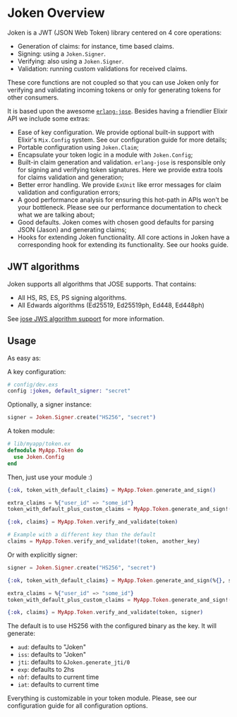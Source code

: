 # Joken Overview

Joken is a JWT (JSON Web Token) library centered on 4 core operations:

  - Generation of claims: for instance, time based claims.
  - Signing: using a `Joken.Signer`.
  - Verifying: also using a `Joken.Signer`.
  - Validation: running custom validations for received claims.

These core functions are not coupled so that you can use Joken only for verifying and validating incoming tokens or only for generating tokens for other consumers.

It is based upon the awesome [`erlang-jose`](https://github.com/potatosalad/erlang-jose/). Besides having a friendlier Elixir API we include some extras:

  - Ease of key configuration. We provide optional built-in support with Elixir's `Mix.Config` system. See our configuration guide for more details;
  - Portable configuration using `Joken.Claim`;
  - Encapsulate your token logic in a module with `Joken.Config`;
  - Built-in claim generation and validation. `erlang-jose` is responsible only for signing and verifying token signatures. Here we provide extra tools for claims validation and generation;
  - Better error handling. We provide `ExUnit` like error messages for claim validation and configuration errors;
  - A good performance analysis for ensuring this hot-path in APIs won't be your bottleneck. Please see our performance documentation to check what we are talking about;
  - Good defaults. Joken comes with chosen good defaults for parsing JSON (Jason) and generating claims;
  - Hooks for extending Joken functionality. All core actions in Joken have a corresponding hook for extending its functionality. See our hooks guide.

## JWT algorithms

Joken supports all algorithms that JOSE supports. That contains:

  - All HS, RS, ES, PS signing algorithms.
  - All Edwards algorithms (Ed25519, Ed25519ph, Ed448, Ed448ph)

See [jose JWS algorithm support](https://github.com/potatosalad/erlang-jose#json-web-signature-jws-rfc-7515) for more information.

## Usage

As easy as:

A key configuration:

``` elixir
# config/dev.exs
config :joken, default_signer: "secret"
```

Optionally, a signer instance:

``` elixir
signer = Joken.Signer.create("HS256", "secret")
```

A token module:

``` elixir
# lib/myapp/token.ex
defmodule MyApp.Token do
  use Joken.Config
end
```

Then, just use your module :)

``` elixir
{:ok, token_with_default_claims} = MyApp.Token.generate_and_sign()

extra_claims = %{"user_id" => "some_id"}
token_with_default_plus_custom_claims = MyApp.Token.generate_and_sign!(extra_claims)

{:ok, claims} = MyApp.Token.verify_and_validate(token)

# Example with a different key than the default
claims = MyApp.Token.verify_and_validate!(token, another_key)
```

Or with explicitly signer:

``` elixir
signer = Joken.Signer.create("HS256", "secret")

{:ok, token_with_default_claims} = MyApp.Token.generate_and_sign(%{}, signer)

extra_claims = %{"user_id" => "some_id"}
token_with_default_plus_custom_claims = MyApp.Token.generate_and_sign!(extra_claims, signer)

{:ok, claims} = MyApp.Token.verify_and_validate(token, signer)
```

The default is to use HS256 with the configured binary as the key. It will generate:

- `aud`: defaults to "Joken"
- `iss`: defaults to "Joken"
- `jti`: defaults to `&Joken.generate_jti/0`
- `exp`: defaults to 2hs
- `nbf`: defaults to current time
- `iat`: defaults to current time

Everything is customizable in your token module. Please, see our configuration guide for all configuration options.
